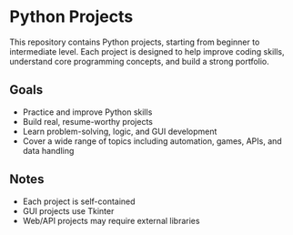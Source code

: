 # Python Projects

This repository contains Python projects, starting from beginner to intermediate level. Each project is designed to help improve coding skills, understand core programming concepts, and build a strong portfolio.

## Goals

- Practice and improve Python skills
- Build real, resume-worthy projects
- Learn problem-solving, logic, and GUI development
- Cover a wide range of topics including automation, games, APIs, and data handling

## Notes

- Each project is self-contained
- GUI projects use Tkinter
- Web/API projects may require external libraries
